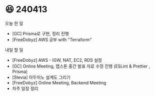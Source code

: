 # 😆 240413

오늘 한 일

* \[GC] Prisma로 구현, 정리 진행
* \[FreeDobyz] AWS 공부 with "Terraform"

내일 할 일

* \[FreeDobyz] AWS - IGW, NAT, EC2, RDS 설정
* \[GC] Online Meeting, 캡스톤 중간 발표 자료 수정 진행 (ESLint & Prettier , Prisma)
* \[Stevia] 아두이노 설계도 그리기
* \[FreeDobyz] Online Meeting, Backend Meeting
* 차주 일정 정리
